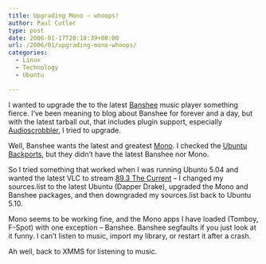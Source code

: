 ```yaml
---
title: Upgrading Mono – whoops!
author: Paul Cutler
type: post
date: 2006-01-17T20:18:39+00:00
url: /2006/01/upgrading-mono-whoops/
categories:
  - Linux
  - Technology
  - Ubuntu

---
```

I wanted to upgrade the to the latest [Banshee][1] music player something fierce. I&#8217;ve been meaning to blog about Banshee for forever and a day, but with the latest tarball out, that includes plugin support, especially [Audioscrobbler][2], I tried to upgrade.

Well, Banshee wants the latest and greatest [Mono][3]. I checked the [Ubuntu Backports][4], but they didn&#8217;t have the latest Banshee nor Mono.

So I tried something that worked when I was running Ubuntu 5.04 and wanted the latest VLC to stream [89.3 The Current][5] &#8211; I changed my sources.list to the latest Ubuntu (Dapper Drake), upgraded the Mono and Banshee packages, and then downgraded my sources.list back to Ubuntu 5.10.

Mono seems to be working fine, and the Mono apps I have loaded (Tomboy, F-Spot) with one exception &#8211; Banshee. Banshee segfaults if you just look at it funny. I can&#8217;t listen to music, import my library, or restart it after a crash.

Ah well, back to XMMS for listening to music.

 [1]: http://www.banshee-project.org
 [2]: http://www.last.fm
 [3]: http://www.mono-project.com/Main_Page
 [4]: http://ubuntuforums.org/forumdisplay.php?f=47
 [5]: http://minnesota.publicradio.org/radio/services/the_current/